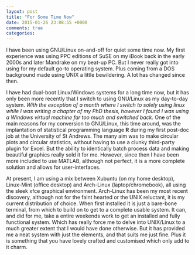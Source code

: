 ```yaml
---
layout: post
title: "For Some Time Now"
date: 2015-01-26 23:08:55 +0000
comments: true
categories:
---
```

I have been using GNU/Linux on-and-off for quiet some time now. My
first experience was using PPC editions of SuSE on my iBook back in
the early 2000s and later Mandrake on my beat-up PC. But I never
really got into using for my default go-to operating system. Plus
coming from a DOS background made using UNIX a little bewildering. A
lot has changed since then.

I have had dual-boot Linux/Windows systems for a long time now, but it
has only been more recently that I switch to using GNU/Linux as my
day-to-day system. *With the exception of a month where I switch to
solely using linux while I was writing a chapter of my PhD thesis,
however I found I was using a Windows virtual machine far too much and
switched back.* One of the main reasons for my conversion to
GNU/Linux, this time around, was the implantation of statistical
programming language **R** during my first post-doc job at the University
of St Andrews. The many aim was to make circular plots and circular
statistics, without having to use a clunky third-party plugin for
Excel. But the ability to identically batch process data and making
beautiful graphics really sold it for me. However, since then I have
been more included to use MATLAB, although not perfect, it is a more
complete solution and allows for user-interfaces.

At present, I am using a mix between Xubuntu (on my home desktop),
Linux-Mint (office desktop) and Arch-Linux (laptop/chromebook), all
using the sleek xfce graphical environment. Arch-Linux has been my
most recent discovery, although not for the faint hearted or the UNIX
reluctant, it is my current distribution of choice. When first
installed it is just a bare-bone terminal, from which to build on to
get to a complete usable system. It can, and did for me, take a entire
weekends work to get an installed and fully functional system. Which
has really force me to delve into UNIX/Linux to a much greater extent
that I would have done otherwise. But it has provided me a neat system
with just the elements, and that suits me just fine. Plus it is
something that you have lovely crafted and customised which only add
to it charm.
